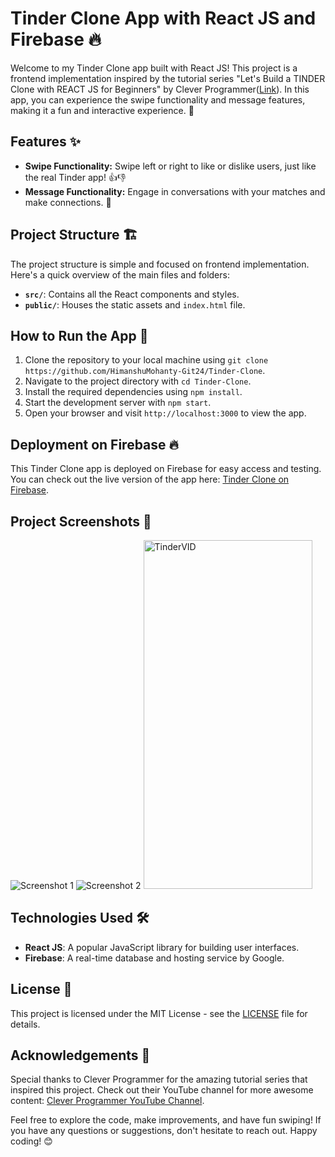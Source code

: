 # Tinder Clone App with React JS and Firebase 🔥

Welcome to my Tinder Clone app built with React JS! This project is a frontend implementation inspired by the tutorial series "Let's Build a TINDER Clone with REACT JS for Beginners" by Clever Programmer([Link](https://www.youtube.com/live/DQfeB_FKKkc?si=CDYs38ha8NgF73uQ)). In this app, you can experience the swipe functionality and message features, making it a fun and interactive experience. 💑

## Features ✨

- **Swipe Functionality:** Swipe left or right to like or dislike users, just like the real Tinder app! 👍👎
- **Message Functionality:** Engage in conversations with your matches and make connections. 💬

## Project Structure 🏗️

The project structure is simple and focused on frontend implementation. Here's a quick overview of the main files and folders:

- **`src/`**: Contains all the React components and styles.
- **`public/`**: Houses the static assets and `index.html` file.

## How to Run the App 🚀

1. Clone the repository to your local machine using `git clone https://github.com/HimanshuMohanty-Git24/Tinder-Clone`.
2. Navigate to the project directory with `cd Tinder-Clone`.
3. Install the required dependencies using `npm install`.
4. Start the development server with `npm start`.
5. Open your browser and visit `http://localhost:3000` to view the app.

## Deployment on Firebase 🔥

This Tinder Clone app is deployed on Firebase for easy access and testing. You can check out the live version of the app here: [Tinder Clone on Firebase](https://tinderclone-rkir.onrender.com/).

## Project Screenshots 📸

![Screenshot 1](https://github.com/HimanshuMohanty-Git24/Tinder-Clone/assets/94133298/51f39ca3-968c-4424-9a8c-7ca27c07b74d)
![Screenshot 2](https://github.com/HimanshuMohanty-Git24/Tinder-Clone/assets/94133298/38168633-71c1-47f4-95e0-e8a17802d5c2)
<img src="https://github.com/HimanshuMohanty-Git24/Tinder-Clone/assets/94133298/8953b2e2-413f-4da5-ac28-a4fef5c62ec7.gif" alt="TinderVID" width="270" height="558">


## Technologies Used 🛠️

- **React JS**: A popular JavaScript library for building user interfaces.
- **Firebase**: A real-time database and hosting service by Google.

## License 📝

This project is licensed under the MIT License - see the [LICENSE](LICENSE) file for details.

## Acknowledgements 👏

Special thanks to Clever Programmer for the amazing tutorial series that inspired this project. Check out their YouTube channel for more awesome content: [Clever Programmer YouTube Channel](https://www.youtube.com/c/CleverProgrammer).

Feel free to explore the code, make improvements, and have fun swiping! If you have any questions or suggestions, don't hesitate to reach out. Happy coding! 😊
